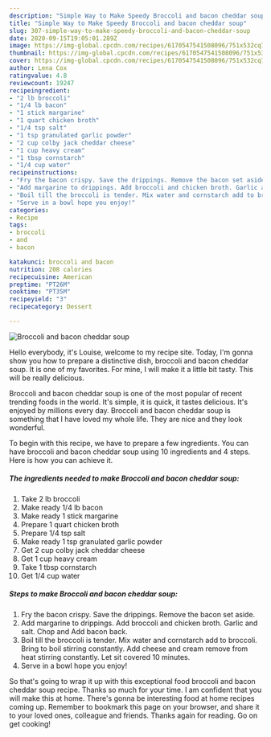 ```yaml
---
description: "Simple Way to Make Speedy Broccoli and bacon cheddar soup"
title: "Simple Way to Make Speedy Broccoli and bacon cheddar soup"
slug: 307-simple-way-to-make-speedy-broccoli-and-bacon-cheddar-soup
date: 2020-09-15T19:05:01.289Z
image: https://img-global.cpcdn.com/recipes/6170547541508096/751x532cq70/broccoli-and-bacon-cheddar-soup-recipe-main-photo.jpg
thumbnail: https://img-global.cpcdn.com/recipes/6170547541508096/751x532cq70/broccoli-and-bacon-cheddar-soup-recipe-main-photo.jpg
cover: https://img-global.cpcdn.com/recipes/6170547541508096/751x532cq70/broccoli-and-bacon-cheddar-soup-recipe-main-photo.jpg
author: Lena Cox
ratingvalue: 4.8
reviewcount: 19247
recipeingredient:
- "2 lb broccoli"
- "1/4 lb bacon"
- "1 stick margarine"
- "1 quart chicken broth"
- "1/4 tsp salt"
- "1 tsp granulated garlic powder"
- "2 cup colby jack cheddar cheese"
- "1 cup heavy cream"
- "1 tbsp cornstarch"
- "1/4 cup water"
recipeinstructions:
- "Fry the bacon crispy. Save the drippings. Remove the bacon set aside."
- "Add margarine to drippings. Add broccoli and chicken broth. Garlic and salt. Chop and Add bacon back."
- "Boil till the broccoli is tender. Mix water and cornstarch add to broccoli.  Bring to boil stirring constantly.  Add cheese and cream remove from heat stirring constantly.  Let sit covered 10 minutes."
- "Serve in a bowl hope you enjoy!"
categories:
- Recipe
tags:
- broccoli
- and
- bacon

katakunci: broccoli and bacon 
nutrition: 208 calories
recipecuisine: American
preptime: "PT26M"
cooktime: "PT35M"
recipeyield: "3"
recipecategory: Dessert

---
```



![Broccoli and bacon cheddar soup](https://img-global.cpcdn.com/recipes/6170547541508096/751x532cq70/broccoli-and-bacon-cheddar-soup-recipe-main-photo.jpg)

Hello everybody, it's Louise, welcome to my recipe site. Today, I'm gonna show you how to prepare a distinctive dish, broccoli and bacon cheddar soup. It is one of my favorites. For mine, I will make it a little bit tasty. This will be really delicious.



Broccoli and bacon cheddar soup is one of the most popular of recent trending foods in the world. It's simple, it is quick, it tastes delicious. It's enjoyed by millions every day. Broccoli and bacon cheddar soup is something that I have loved my whole life. They are nice and they look wonderful.


To begin with this recipe, we have to prepare a few ingredients. You can have broccoli and bacon cheddar soup using 10 ingredients and 4 steps. Here is how you can achieve it.

<!--inarticleads1-->

##### The ingredients needed to make Broccoli and bacon cheddar soup:

1. Take 2 lb broccoli
1. Make ready 1/4 lb bacon
1. Make ready 1 stick margarine
1. Prepare 1 quart chicken broth
1. Prepare 1/4 tsp salt
1. Make ready 1 tsp granulated garlic powder
1. Get 2 cup colby jack cheddar cheese
1. Get 1 cup heavy cream
1. Take 1 tbsp cornstarch
1. Get 1/4 cup water




<!--inarticleads2-->

##### Steps to make Broccoli and bacon cheddar soup:

1. Fry the bacon crispy. Save the drippings. Remove the bacon set aside.
1. Add margarine to drippings. Add broccoli and chicken broth. Garlic and salt. Chop and Add bacon back.
1. Boil till the broccoli is tender. Mix water and cornstarch add to broccoli.  Bring to boil stirring constantly.  Add cheese and cream remove from heat stirring constantly.  Let sit covered 10 minutes.
1. Serve in a bowl hope you enjoy!




So that's going to wrap it up with this exceptional food broccoli and bacon cheddar soup recipe. Thanks so much for your time. I am confident that you will make this at home. There's gonna be interesting food at home recipes coming up. Remember to bookmark this page on your browser, and share it to your loved ones, colleague and friends. Thanks again for reading. Go on get cooking!
